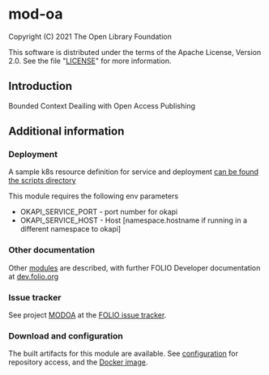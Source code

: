 # mod-oa

Copyright (C) 2021 The Open Library Foundation

This software is distributed under the terms of the Apache License,
Version 2.0. See the file "[LICENSE](LICENSE)" for more information.

## Introduction

Bounded Context Deailing with Open Access Publishing

## Additional information

### Deployment

A sample k8s resource definition for service and deployment [can be found the scripts directory]()

This module requires the following env parameters
* OKAPI_SERVICE_PORT - port number for okapi
* OKAPI_SERVICE_HOST - Host [namespace.hostname if running in a different namespace to okapi]

### Other documentation

Other [modules](https://dev.folio.org/source-code/#server-side) are described,
with further FOLIO Developer documentation at [dev.folio.org](https://dev.folio.org/)

### Issue tracker

See project [MODOA](https://issues.folio.org/browse/MODOA)
at the [FOLIO issue tracker](https://dev.folio.org/guidelines/issue-tracker).

### Download and configuration

The built artifacts for this module are available.
See [configuration](https://dev.folio.org/download/artifacts) for repository access,
and the [Docker image](https://hub.docker.com/r/folioorg/mod-oa/).



